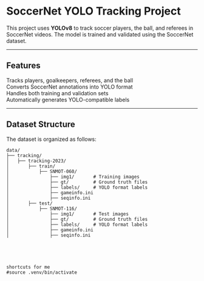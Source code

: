 # SoccerNet YOLO Tracking Project

This project uses **YOLOv8** to track soccer players, the ball, and referees in SoccerNet videos. The model is trained and validated using the SoccerNet dataset.

---

## Features
Tracks players, goalkeepers, referees, and the ball  
Converts SoccerNet annotations into YOLO format  
Handles both training and validation sets  
Automatically generates YOLO-compatible labels  

---

## Dataset Structure
The dataset is organized as follows:

```plaintext
data/
├── tracking/
│   ├── tracking-2023/
│       ├── train/
│           ├── SNMOT-060/
│               ├── img1/       # Training images
│               ├── gt/         # Ground truth files
│               ├── labels/     # YOLO format labels
│               ├── gameinfo.ini
│               ├── seqinfo.ini
│       ├── test/
│           ├── SNMOT-116/
│               ├── img1/       # Test images
│               ├── gt/         # Ground truth files
│               ├── labels/     # YOLO format labels
│               ├── gameinfo.ini
│               ├── seqinfo.ini





shortcuts for me 
#source .venv/bin/activate